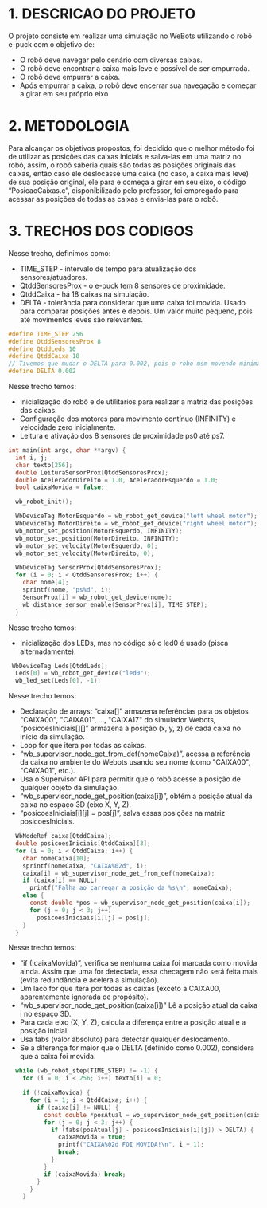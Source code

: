 # 1. DESCRICAO DO PROJETO
O projeto consiste em realizar uma simulação no WeBots utilizando o robô e-puck com o objetivo de: 
*	O robô deve navegar pelo cenário com diversas caixas. 
*	O robô deve encontrar a caixa mais leve e possível de ser empurrada.
* O robô deve empurrar a caixa.
*	Após empurrar a caixa, o robô deve encerrar sua navegação e começar a girar em seu próprio eixo

# 2. METODOLOGIA

Para alcançar os objetivos propostos, foi decidido que o melhor método foi de utilizar as posições das caixas iniciais e salva-las em uma matriz no robô, assim, o robô saberia quais são todas as posições originais das caixas, então caso ele deslocasse uma caixa (no caso, a caixa mais leve) de sua posição original, ele para e começa a girar em seu eixo, o código “PosicaoCaixas.c”, disponibilizado pelo professor, foi empregado para acessar as posições de todas as caixas e envia-las para o robô.

# 3. TRECHOS DOS CODIGOS
Nesse trecho, definimos como:
* TIME_STEP - intervalo de tempo para atualização dos sensores/atuadores.
* QtddSensoresProx - o e-puck tem 8 sensores de proximidade.
* QtddCaixa - há 18 caixas na simulação.
* DELTA - tolerância para considerar que uma caixa foi movida. Usado para comparar posições antes e depois. Um valor muito pequeno, pois até movimentos leves são relevantes.

```c
#define TIME_STEP 256
#define QtddSensoresProx 8
#define QtddLeds 10
#define QtddCaixa 18
// Tivemos que mudar o DELTA para 0.002, pois o robo msm movendo minimamente a caixa, ja a reconhece como a mais leve, e comeca a girar no proprio eixo
#define DELTA 0.002 
```

Nesse trecho temos:
* Inicialização do robô e de utilitários para realizar a matriz das posições das caixas.
* Configuração dos motores para movimento contínuo (INFINITY) e velocidade zero inicialmente.
* Leitura e ativação dos 8 sensores de proximidade ps0 até ps7.

```c
int main(int argc, char **argv) {
  int i, j;
  char texto[256];
  double LeituraSensorProx[QtddSensoresProx];
  double AceleradorDireito = 1.0, AceleradorEsquerdo = 1.0;
  bool caixaMovida = false;

  wb_robot_init();

  WbDeviceTag MotorEsquerdo = wb_robot_get_device("left wheel motor");
  WbDeviceTag MotorDireito = wb_robot_get_device("right wheel motor");
  wb_motor_set_position(MotorEsquerdo, INFINITY);
  wb_motor_set_position(MotorDireito, INFINITY);
  wb_motor_set_velocity(MotorEsquerdo, 0);
  wb_motor_set_velocity(MotorDireito, 0);

  WbDeviceTag SensorProx[QtddSensoresProx];
  for (i = 0; i < QtddSensoresProx; i++) {
    char nome[4];
    sprintf(nome, "ps%d", i);
    SensorProx[i] = wb_robot_get_device(nome);
    wb_distance_sensor_enable(SensorProx[i], TIME_STEP);
  } 
```

Nesse trecho temos:
* Inicialização dos LEDs, mas no código só o led0 é usado (pisca alternadamente).

```c
 WbDeviceTag Leds[QtddLeds];
  Leds[0] = wb_robot_get_device("led0");
  wb_led_set(Leds[0], -1);
```

Nesse trecho temos:
* Declaração de arrays: “caixa[]” armazena referências para os objetos "CAIXA00", "CAIXA01", ..., "CAIXA17" do simulador Webots, “posicoesIniciais[][]” armazena a posição (x, y, z) de cada caixa no início da simulação.
* Loop for que itera por todas as caixas.
* “wb_supervisor_node_get_from_def(nomeCaixa)”, acessa a referência da caixa no ambiente do Webots usando seu nome (como "CAIXA00", "CAIXA01", etc.).
* Usa o Supervisor API para permitir que o robô acesse a posição de qualquer objeto da simulação.
* “wb_supervisor_node_get_position(caixa[i])”, obtém a posição atual da caixa no espaço 3D (eixo X, Y, Z).
* “posicoesIniciais[i][j] = pos[j]”, salva essas posições na matriz posicoesIniciais.

```c
  WbNodeRef caixa[QtddCaixa];
  double posicoesIniciais[QtddCaixa][3];
  for (i = 0; i < QtddCaixa; i++) {
    char nomeCaixa[10];
    sprintf(nomeCaixa, "CAIXA%02d", i);
    caixa[i] = wb_supervisor_node_get_from_def(nomeCaixa);
    if (caixa[i] == NULL)
      printf("Falha ao carregar a posição da %s\n", nomeCaixa);
    else {
      const double *pos = wb_supervisor_node_get_position(caixa[i]);
      for (j = 0; j < 3; j++)
        posicoesIniciais[i][j] = pos[j];
    }
  }
```

Nesse trecho temos:
* “if (!caixaMovida)”, verifica se nenhuma caixa foi marcada como movida ainda. Assim que uma for detectada, essa checagem não será feita mais (evita redundância e acelera a simulação).
* Um laco for que itera por todas as caixas (exceto a CAIXA00, aparentemente ignorada de propósito).
* “wb_supervisor_node_get_position(caixa[i])” Lê a posição atual da caixa i no espaço 3D.
* Para cada eixo (X, Y, Z), calcula a diferença entre a posição atual e a posição inicial.
* Usa fabs (valor absoluto) para detectar qualquer deslocamento.
* Se a diferença for maior que o DELTA (definido como 0.002), considera que a caixa foi movida.

```c
  while (wb_robot_step(TIME_STEP) != -1) {
    for (i = 0; i < 256; i++) texto[i] = 0;

    if (!caixaMovida) {
      for (i = 1; i < QtddCaixa; i++) {
        if (caixa[i] != NULL) {
          const double *posAtual = wb_supervisor_node_get_position(caixa[i]);
          for (j = 0; j < 3; j++) {
            if (fabs(posAtual[j] - posicoesIniciais[i][j]) > DELTA) {
              caixaMovida = true;
              printf("CAIXA%02d FOI MOVIDA!\n", i + 1);
              break;
            }
          }
          if (caixaMovida) break;
        }
      }
    }

```


